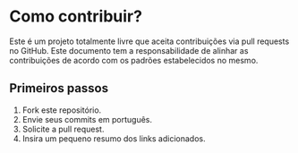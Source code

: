 # Como contribuir?
Este é um projeto totalmente livre que aceita contribuições via pull requests no GitHub. Este documento tem a responsabilidade de alinhar as contribuições de acordo com os padrões estabelecidos no mesmo. 

## Primeiros passos
1. Fork este repositório.
2. Envie seus commits em português.
3. Solicite a pull request.
4. Insira um pequeno resumo dos links adicionados.

